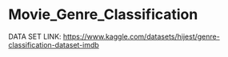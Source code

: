 # Movie_Genre_Classification
DATA SET LINK: https://www.kaggle.com/datasets/hijest/genre-classification-dataset-imdb 
